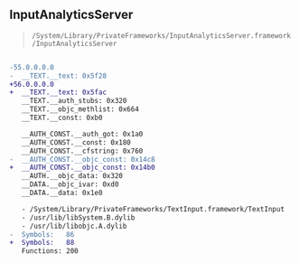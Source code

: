 ## InputAnalyticsServer

> `/System/Library/PrivateFrameworks/InputAnalyticsServer.framework/InputAnalyticsServer`

```diff

-55.0.0.0.0
-  __TEXT.__text: 0x5f28
+56.0.0.0.0
+  __TEXT.__text: 0x5fac
   __TEXT.__auth_stubs: 0x320
   __TEXT.__objc_methlist: 0x664
   __TEXT.__const: 0xb0

   __AUTH_CONST.__auth_got: 0x1a0
   __AUTH_CONST.__const: 0x180
   __AUTH_CONST.__cfstring: 0x760
-  __AUTH_CONST.__objc_const: 0x14c8
+  __AUTH_CONST.__objc_const: 0x14b0
   __AUTH.__objc_data: 0x320
   __DATA.__objc_ivar: 0xd0
   __DATA.__data: 0x1e0

   - /System/Library/PrivateFrameworks/TextInput.framework/TextInput
   - /usr/lib/libSystem.B.dylib
   - /usr/lib/libobjc.A.dylib
-  Symbols:   86
+  Symbols:   88
   Functions: 200
 

```

